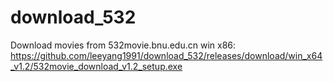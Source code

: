 # download_532
Download movies from 532movie.bnu.edu.cn
win x86:
https://github.com/leeyang1991/download_532/releases/download/win_x64_v1.2/532movie_download_v1.2_setup.exe
